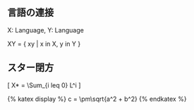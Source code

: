 ## 言語の連接

X: Language, Y: Language

XY = { xy | x in X, y in Y }

## スター閉方

\[ X* = \Sum_{i leq 0} L^i \]

{% katex display %}
c = \pm\sqrt{a^2 + b^2}
{% endkatex %}
